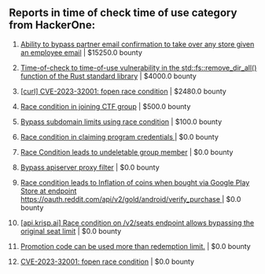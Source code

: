 ## Reports in time of check time of use category from HackerOne:

1. [Ability to bypass partner email confirmation to take over any store given an employee email](https://hackerone.com/reports/300305) | $15250.0 bounty

2. [Time-of-check to time-of-use vulnerability in the std::fs::remove_dir_all() function of the Rust standard library](https://hackerone.com/reports/1520931) | $4000.0 bounty

3. [[curl] CVE-2023-32001: fopen race condition](https://hackerone.com/reports/2078571) | $2480.0 bounty

4. [Race condition in joining CTF group](https://hackerone.com/reports/1540969) | $500.0 bounty

5. [Bypass subdomain limits using race condition](https://hackerone.com/reports/395351) | $100.0 bounty

6. [Race condition in claiming program credentials ](https://hackerone.com/reports/488985) | $0.0 bounty

7. [Race Condition leads to undeletable group member](https://hackerone.com/reports/604534) | $0.0 bounty

8. [Bypass apiserver proxy filter](https://hackerone.com/reports/859962) | $0.0 bounty

9. [Race condition leads to Inflation of coins when bought via Google Play Store at endpoint https://oauth.reddit.com/api/v2/gold/android/verify_purchase ](https://hackerone.com/reports/801743) | $0.0 bounty

10. [[api.krisp.ai] Race condition on /v2/seats endpoint allows bypassing the original seat limit](https://hackerone.com/reports/1418419) | $0.0 bounty

11. [Promotion code can be used more than redemption limit.](https://hackerone.com/reports/1717650) | $0.0 bounty

12. [CVE-2023-32001: fopen race condition](https://hackerone.com/reports/2039870) | $0.0 bounty

